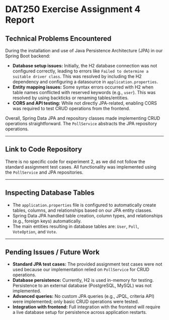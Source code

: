 # DAT250 Exercise Assignment 4 Report

## Technical Problems Encountered

During the installation and use of Java Persistence Architecture (JPA) in our Spring Boot backend:

- **Database setup issues:** Initially, the H2 database connection was not configured correctly, leading to errors like `Failed to determine a suitable driver class`. This was resolved by including the H2 dependency and configuring a datasource in `application.properties`.
- **Entity mapping issues:** Some syntax errors occurred with H2 when table names conflicted with reserved keywords (e.g., `user`). This was resolved by using backticks or renaming tables/entities.
- **CORS and API testing:** While not directly JPA-related, enabling CORS was required to test CRUD operations from the frontend.

Overall, Spring Data JPA and repository classes made implementing CRUD operations straightforward. The `PollService` abstracts the JPA repository operations.

---

## Link to Code Repository

There is no specific code for experiment 2, as we did not follow the standard assignment test cases. All functionality was implemented using the `PollService` and JPA repositories.

---

## Inspecting Database Tables

- The `application.properties` file is configured to automatically create tables, columns, and relationships based on our JPA entity classes.
- Spring Data JPA handled table creation, column types, and relationships (e.g., foreign keys) automatically.
- The main entities resulting in database tables are: `User`, `Poll`, `VoteOption`, and `Vote`.

---

## Pending Issues / Future Work

- **Standard JPA test cases:** The provided assignment test cases were not used because our implementation relied on `PollService` for CRUD operations.
- **Database persistence:** Currently, H2 is used in-memory for testing. Persistence to an external database (PostgreSQL, MySQL) was not implemented.
- **Advanced queries:** No custom JPA queries (e.g., JPQL, criteria API) were implemented; only basic CRUD operations were tested.
- **Integration with frontend:** Full integration with the frontend will require a live database setup for persistence across application restarts.
